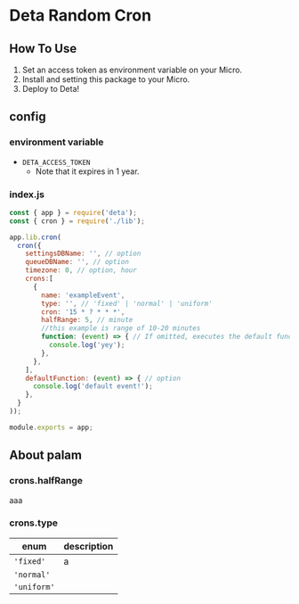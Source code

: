 # Deta Random Cron

## How To Use
1. Set an access token as environment variable on your Micro.
2. Install and setting this package to your Micro.
3. Deploy to Deta! 

## config
### environment variable
- `DETA_ACCESS_TOKEN`
  - Note that it expires in 1 year.

### index.js
```js
const { app } = require('deta');
const { cron } = require('./lib');

app.lib.cron(
  cron({
    settingsDBName: '', // option
    queueDBName: '', // option
    timezone: 0, // option, hour
    crons:[
      {
        name: 'exampleEvent',
        type: '', // 'fixed' | 'normal' | 'uniform'
        cron: '15 * ? * * *',
        halfRange: 5, // minute
        //this example is range of 10-20 minutes
        function: (event) => { // If omitted, executes the default function
          console.log('yey');
        },
      },
    ],
    defaultFunction: (event) => { // option
      console.log('default event!');
    },
  }
));

module.exports = app;
```

## About palam

### crons.halfRange
aaa

### crons.type
enum | description
--|--
`'fixed'` | a
`'normal'` | 
`'uniform'`|
